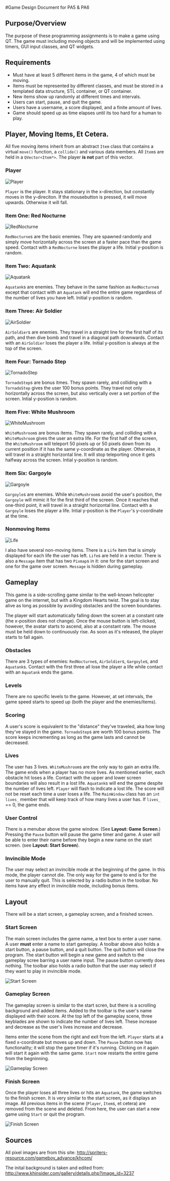 #Game Design Document for PA5 & PA6

## Purpose/Overview

The purpose of these programming assignments is to make a game using QT. The game must including moving objects and will be implemented using timers, GUI input classes, and QT widgets.

## Requirements

* Must have at least 5 different items in the game, 4 of which must be moving.
* Items must be represented by different classes, and must be stored in a templated data structure, STL container, or QT container.
* New items show up randomly at different times and intervals.
* Users can start, pause, and quit the game.
* Users have a username, a score displayed, and a finite amount of lives.
* Game should speed up as time elapses until its too hard for a human to play.

## Player, Moving Items, Et Cetera.
All five moving items inherit from an abstract `Item` class that contains a virtual `move()` function, a `collide()` and various data members. All `Item`s are held in a `QVector<Item*>`. The player **is not** part of this vector.

### Player
![Player](images/wizard1.png "Player")

`Player` is the player. It stays stationary in the x-direction, but constantly moves in the y-direciton. If the mousebutton is pressed, it will move upwards. Otherwise it will fall.

### Item One: Red Nocturne
![RedNocturne](images/rednocturne1.png "RedNocturne")

`RedNocturne`s are the basic enemies. They are spawned randomly and simply move horizontally across the screen at a faster pace than the game speed. Contact with a `RedNocturne` loses the player a life. Initial y-position is random.

### Item Two: Aquatank
![Aquatank](images/aquatank.png "Aquatank")

`Aquatank`s are enemies. They behave in the same fashion as `RedNocturne`s except that contact with an `Aquatank` will end the entire game regardless of the number of lives you have left. Initial y-position is random.

### Item Three: Air Soldier
![AirSoldier](images/airsoldier1.png "AirSoldier")

`AirSoldier`s are enemies. They travel in a straight line for the first half of its path, and then dive bomb and travel in a diagonal path downwards. Contact with an `AirSoldier` loses the player a life. Initial y-position is always at the top of the screen.

### Item Four: Tornado Step
![TornadoStep](images/tornadostep1.png "TornadoStep")

`TornadoStep`s are bonus itmes. They spawn rarely, and colliding with a `TornadoStep` gives the user 100 bonus points. They travel not only horizontally across the screen, but also vertically over a set portion of the screen. Intial y-position is random.

### Item Five: White Mushroom
![WhiteMushroom](images/whitemushroom1.png "WhiteMushroom")

`WhiteMushroom`s are bonus items. They spawn rarely, and colliding with a `WhiteMushroom` gives the user an extra life. For the first half of the screen, the `WhiteMushroom` will teleport 50 pixels up or 50 pixels down from its current position if it has the same y-coordinate as the player. Otherwise, it will travel in a straight horizontal line. It will stop teleporting once it gets halfway across the screen. Intial y-position is random.

### Item Six: Gargoyle
![Gargoyle](images/gargoyle1.png "Gargoyle")

`Gargoyle`s are enemies. While `WhiteMushroom`s avoid the user's position, the `Gargoyle` will mimic it for the first third of the screen. Once it reaches that one-third point, it will travel in a straight horizontal line. Contact with a `Gargoyle` loses the player a life. Intial y-position is the `Player`'s y-coordinate at the time.


### Nonmoving Items
![Life](images/life.png "Life")

I also have several non-moving items. There is a `Life` item that is simply displayed for each life the user has left. `Life`s are held in a vector. There is also a `Message` item that has two `Pixmap`s in it: one for the start screen and one for the game over screen. `Message` is hidden during gameplay.

## Gameplay
This game is a side-scrolling game similar to the well-known helicopter game on the internet, but with a Kingdom Hearts twist. The goal is to stay alive as long as possible by avoiding obstacles and the screen boundaries.

The player will start automatically falling down the screen at a constant rate (the x-position does not change). Once the mouse button is left-clicked, however, the avatar starts to ascend, also at a constant rate. The mouse must be held down to continuously rise. As soon as it's released, the player starts to fall again.

### Obstacles
There are 3 types of enemies: `RedNocturne`s, `AirSoldier`s, `Gargoyle`s, and `Aquatank`s. Contact with the first three all lose the player a life while contact with an `Aquatank` ends the game.

### Levels
There are no specific levels to the game. However, at set intervals, the game speed starts to speed up (both the player and the enemies/items).

### Scoring
A user's score is equivalent to the "distance" they've traveled, aka how long they've stayed in the game. `TornadoStep`s are worth 100 bonus points. The score keeps incrementing as long as the game lasts and cannot be decreased.

### Lives
The user has 3 lives. `WhiteMushroom`s are the only way to gain an extra life. The game ends when a player has no more lives. As mentioned earlier, each obstacle hit loses a life. Contact with the upper and lower screen boundaries will also result in a lost life. `Aquatank`s will end the game despite the number of lives left. `Player` will flash to indicate a lost life. The score will not be reset each time a user loses a life. The `MainWindow` class has an `int lives_` member that will keep track of how many lives a user has. If `lives_` == 0, the game ends.

### User Control
There is a menubar above the game window. (See **Layout: Game Screen**.) Pressing the `Pause` button will pause the game timer and game. A user will be able to enter their name before they begin a new name on the start screen. (see **Layout: Start Screen**).

### Invincible Mode
The user may select an invincible mode at the beginning of the game. In this mode, the player cannot die. The only way for the game to end is for the user to manually quit. This is selected by a radio button in the toolbar. No items have any effect in invincible mode, including bonus items.

## Layout
There will be a start screen, a gameplay screen, and a finished screen.

### Start Screen
The main screen includes the game name, a text box to enter a user name. A user **must** enter a name to start gameplay. A toolbar above also holds a start button, a pause button, and a quit button. The quit button will close the program. The start button will begin a new game and switch to the gameplay scree barring a user name input. The pause button currently does nothing. The toolbar also holds a radio button that the user may select if they want to play in invincible mode.

![Start Screen](images/startsreen.png "Start Screen")

### Gameplay Screen
The gameplay screen is similar to the start scren, but there is a scrolling background and added items. Added to the toolbar is the user's name displayed with their score. At the top left of the gameplay scene, three keyblades are shown to indicate the number of lives left. These increase and decrease as the user's lives increase and decrease.

Items enter the scene from the right and exit from the left. `Player` starts at a fixed x-coordinate but moves up and down. The `Pause` button now has functionality; it will stop the game timer if it's running. Clicking on it again will start it again with the same game. `Start` now restarts the entire game from the begninning.

![Gameplay Screen](images/gamescreen.png "Game Screen")

### Finish Screen
Once the player loses all three lives or hits an `Aquatank`, the game switches to the finish screen. It is very similar to the start screen, as it displays an image. All previous items in the scene (`Player`, `Item`s, et cetera) are removed from the scene and deleted. From here, the user can start a new game using `Start` or quit the program.

![Finish Screen](images/endscreen.png "Finish Screen")

## Sources
All pixel images are from this site: http://spriters-resource.com/gameboy_advance/khcom/

The inital background is taken and edited from: http://www.khinsider.com/gallery/details.php?image_id=3237
